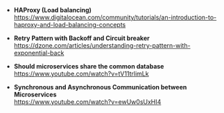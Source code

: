 * **HAProxy (Load balancing)** \
https://www.digitalocean.com/community/tutorials/an-introduction-to-haproxy-and-load-balancing-concepts

* **Retry Pattern with Backoff and Circuit breaker** \
https://dzone.com/articles/understanding-retry-pattern-with-exponential-back

* **Should microservices share the common database** \
https://www.youtube.com/watch?v=tV11trlimLk

* **Synchronous and Asynchronous Communication between Microservices** \
https://www.youtube.com/watch?v=ewUw0sUxHI4
